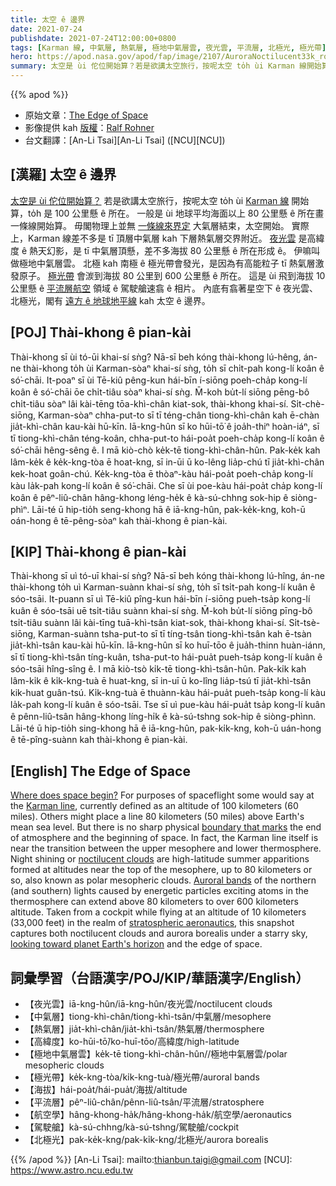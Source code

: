 ```yaml
---
title: 太空 ê 邊界
date: 2021-07-24
publishdate: 2021-07-24T12:00:00+0800
tags: [Karman 線, 中氣層, 熱氣層, 極地中氣層雲, 夜光雲, 平流層, 北極光, 極光帶]
hero: https://apod.nasa.gov/apod/fap/image/2107/AuroraNoctilucent33k_rohner1024.jpg
summary: 太空是 ùi 佗位開始算？若是欲講太空旅行，按呢太空 to̍h ùi Karman 線開始算，to̍h 是 100 公里懸 ê 所在。
---
```


{{% apod %}}

- 原始文章：[The Edge of Space](https://apod.nasa.gov/apod/ap210724.html)
- 影像提供 kah [版權][copyright]：[Ralf Rohner](https://www.instagram.com/skypointer2000/)
- 台文翻譯：[An-Li Tsai][An-Li Tsai] ([NCU][NCU])

## [漢羅] 太空 ê 邊界
[太空是 ùi 佗位開始算？][Where does space begin?]
若是欲講太空旅行，按呢太空 to̍h ùi [Karman 線][Karman line] 開始算，to̍h 是 100 公里懸 ê 所在。
一般是 ùi 地球平均海面以上 80 公里懸 ê 所在畫一條線開始算。
毋閣物理上並無 [一條線來界定][boundary that marks] 大氣層結束，太空開始。
實際上，Karman 線差不多是 tī 頂層中氣層 kah 下層熱氣層交界附近。
[夜光雲][noctilucent clouds] 是高緯度 ê 熱天幻影，是 tī 中氣層頂懸，差不多海拔 80 公里懸 ê 所在形成 ê。
伊嘛叫做極地中氣層雲。
北極 kah 南極 ê 極光帶會發光，是因為有高能粒子 tī 熱氣層激發原子。
[極光帶][Auroral bands t] 會湠到海拔 80 公里到 600 公里懸 ê 所在。
這是 ùi 飛到海拔 10 公里懸 ê [平流層航空][stratospheric aeronautics] 領域 ê 駕駛艙速翕 ê 相片。
內底有翕著星空下 ê 夜光雲、北極光，閣有 [遠方 ê 地球地平線][looking toward planet Earth's horizon] kah 太空 ê 邊界。

## [POJ] Thài-khong ê pian-kài
Thài-khong sī ùi tó-ūi khai-sí sǹg?
Nā-sī beh kóng thài-khong lú-hêng, án-ne thài-khong to̍h ùi Karman-sòaⁿ khai-sí sǹg, to̍h sī chi̍t-pah kong-lí koân ê só͘-chāi.
It-poaⁿ sī ùi Tē-kiû pêng-kun hái-bīn í-siōng poeh-cha̍p kong-lí koân ê só͘-chāi ōe chi̍t-tiâu sòaⁿ khai-sí sǹg.
M̄-koh bu̍t-lí siōng pēng-bô chi̍t-tiâu sòaⁿ lâi kài-tēng tōa-khì-chân kiat-sok, thài-khong khai-sí.
Si̍t-chè-siōng, Karman-sòaⁿ chha-put-to sī tī téng-chân tiong-khì-chân kah ē-chàn jia̍t-khì-chân kau-kài hū-kīn.
Iā-kng-hûn sī ko hūi-tō͘ ê joa̍h-thiⁿ hoàn-iáⁿ, sī tī tiong-khì-chân téng-koân, chha-put-to hái-poa̍t poeh-cha̍p kong-lí koân ê só͘-chāi hêng-sêng ê.
I mā kiò-chò ke̍k-tē tiong-khì-chân-hûn.
Pak-ke̍k kah lâm-ke̍k ê ke̍k-kng-tòa ē hoat-kng, sī in-ūi ū ko-lêng lia̍p-chú tī jia̍t-khì-chân kek-hoat goân-chú.
Ke̍k-kng-tòa ē thòaⁿ-kàu hái-poa̍t poeh-cha̍p kong-lí kàu la̍k-pah kong-lí koân ê só͘-chāi.
Che sī ùi poe-kàu hái-poa̍t cha̍p kong-lí koân ê pêⁿ-liû-chân hâng-khong léng-he̍k ê kà-sú-chhng sok-hip ê siòng-phìⁿ.
Lāi-té ū hip-tio̍h seng-khong hā ê iā-kng-hûn, pak-ke̍k-kng, koh-ū oán-hong ê tē-pêng-sòaⁿ kah thài-khong ê pian-kài.

## [KIP] Thài-khong ê pian-kài
Thài-khong sī uì tó-uī khai-sí sǹg?
Nā-sī beh kóng thài-khong lú-hîng, án-ne thài-khong to̍h uì Karman-suànn khai-sí sǹg, to̍h sī tsi̍t-pah kong-lí kuân ê sóo-tsāi.
It-puann sī uì Tē-kiû pîng-kun hái-bīn í-siōng pueh-tsa̍p kong-lí kuân ê sóo-tsāi uē tsi̍t-tiâu suànn khai-sí sǹg.
M̄-koh bu̍t-lí siōng pīng-bô tsi̍t-tiâu suànn lâi kài-tīng tuā-khì-tsân kiat-sok, thài-khong khai-sí.
Si̍t-tsè-siōng, Karman-suànn tsha-put-to sī tī tíng-tsân tiong-khì-tsân kah ē-tsàn jia̍t-khì-tsân kau-kài hū-kīn.
Iā-kng-hûn sī ko huī-tōo ê jua̍h-thinn huàn-iánn, sī tī tiong-khì-tsân tíng-kuân, tsha-put-to hái-pua̍t pueh-tsa̍p kong-lí kuân ê sóo-tsāi hîng-sîng ê.
I mā kiò-tsò ki̍k-tē tiong-khì-tsân-hûn.
Pak-ki̍k kah lâm-ki̍k ê ki̍k-kng-tuà ē huat-kng, sī in-uī ū ko-lîng lia̍p-tsú tī jia̍t-khì-tsân kik-huat guân-tsú.
Ki̍k-kng-tuà ē thuànn-kàu hái-pua̍t pueh-tsa̍p kong-lí kàu la̍k-pah kong-lí kuân ê sóo-tsāi.
Tse sī uì pue-kàu hái-pua̍t tsa̍p kong-lí kuân ê pênn-liû-tsân hâng-khong líng-hi̍k ê kà-sú-tshng sok-hip ê siòng-phìnn.
Lāi-té ū hip-tio̍h sing-khong hā ê iā-kng-hûn, pak-ki̍k-kng, koh-ū uán-hong ê tē-pîng-suànn kah thài-khong ê pian-kài.

## [English] The Edge of Space
[Where does space begin?][Where does space begin?] For purposes of spaceflight some would say at the [Karman line][Karman line], currently defined as an altitude of 100 kilometers (60 miles).
Others might place a line 80 kilometers (50 miles) above Earth's mean sea level.
But there is no sharp physical [boundary that marks][boundary that marks] the end of atmosphere and the beginning of space.
In fact, the Karman line itself is near the transition between the upper mesophere and lower thermosphere.
Night shining or [noctilucent clouds][noctilucent clouds] are high-latitude summer apparitions formed at altitudes near the top of the mesophere, up to 80 kilometers or so, also known as polar mesopheric clouds.
[Auroral bands][Auroral bands eng] of the northern (and southern) lights caused by energetic particles exciting atoms in the thermosphere can extend above 80 kilometers to over 600 kilometers altitude.
Taken from a cockpit while flying at an altitude of 10 kilometers (33,000 feet) in the realm of [stratospheric aeronautics][stratospheric aeronautics], this snapshot captures both noctilucent clouds and aurora borealis under a starry sky, [looking toward planet Earth's horizon][looking toward planet Earth's horizon] and the edge of space.


## 詞彙學習（台語漢字/POJ/KIP/華語漢字/English）
- 【夜光雲】iā-kng-hûn/iā-kng-hûn/夜光雲/noctilucent clouds
- 【中氣層】tiong-khì-chân/tiong-khì-tsân/中氣層/mesophere
- 【熱氣層】jia̍t-khì-chân/jia̍t-khì-tsân/熱氣層/thermosphere
- 【高緯度】ko-hūi-tō͘/ko-huī-tōo/高緯度/high-latitude
- 【極地中氣層雲】ke̍k-tē tiong-khì-chân-hûn//極地中氣層雲/polar mesopheric clouds
- 【極光帶】ke̍k-kng-tòa/ki̍k-kng-tuà/極光帶/auroral bands
- 【海拔】hái-poa̍t/hái-pua̍t/海拔/altitude
- 【平流層】pêⁿ-liû-chân/pênn-liû-tsân/平流層/stratosphere
- 【航空學】hâng-khong-ha̍k/hâng-khong-ha̍k/航空學/aeronautics
- 【駕駛艙】kà-sú-chhng/kà-sú-tshng/駕駛艙/cockpit
- 【北極光】pak-ke̍k-kng/pak-ki̍k-kng/北極光/aurora borealis

{{% /apod %}}
[An-Li Tsai]: mailto:thianbun.taigi@gmail.com
[NCU]: https://www.astro.ncu.edu.tw

[copyright]: https://apod.nasa.gov/apod/fap/lib/about_apod.html#srapply

[Where does space begin?]:https://earthsky.org/human-world/the-billionaire-space-race-and-the-karman-line/
[Karman line]:https://en.wikipedia.org/wiki/K%C3%A1rm%C3%A1n_line
[boundary that marks]:https://www.nasa.gov/mission_pages/sunearth/science/atmosphere-layers2.html
[noctilucent clouds]:https://apod.nasa.gov/apod/ap200619.html
[Auroral bands eng]:https://apod.nasa.gov/apod/ap210114.html
[Auroral bands t]:https://apod.tw/daily/20210114/
[stratospheric aeronautics]:https://www.nasa.gov/feature/sofia-offers-new-way-to-study-earth-s-atmosphere
[looking toward planet Earth's horizon]:https://www.youtube.com/watch?v=zwydBbEVrZQ
